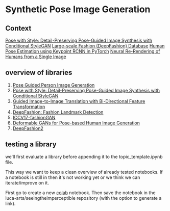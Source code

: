 # Synthetic Pose Image Generation

## Context

[Pose with Style: Detail-Preserving Pose-Guided Image Synthesis with Conditional StyleGAN](https://badouralbahar.github.io)
[Large-scale Fashion (DeepFashion) Database](http://mmlab.ie.cuhk.edu.hk/projects/DeepFashion.html)
[Human Pose Estimation using Keypoint RCNN in PyTorch](https://learnopencv.com/human-pose-estimation-using-keypoint-rcnn-in-pytorch/)
[Neural Re-Rendering of Humans from a Single Image](https://vcai.mpi-inf.mpg.de/projects/NHRR/)

## overview of libraries

1. [Pose Guided Person Image Generation](https://github.com/charliememory/Pose-Guided-Person-Image-Generation)
2. [Pose with Style: Detail-Preserving Pose-Guided Image Synthesis with Conditional StyleGAN](https://github.com/BadourAlBahar/pose-with-style)
2. [Guided Image-to-Image Translation with Bi-Directional Feature Transformation](https://github.com/vt-vl-lab/Guided-pix2pix)
3. [DeepFashion: Fashion Landmark Detection](https://github.com/open-mmlab/mmfashion)
4. [ICCV17-fashionGAN](https://github.com/zhusz/ICCV17-fashionGAN)
5. [Deformable GANs for Pose-based Human Image Generation](https://github.com/AliaksandrSiarohin/pose-gan)
6. [DeepFashion2](https://github.com/switchablenorms/DeepFashion2)

## testing a library

we'll first evaluate a library before appending it to the topic_template.ipynb file.

This way we want to keep a clean overview of already tested notebooks. If a notebook is still in <tests> then it's not working yet or we think we can iterate/improve on it.

First go to create a new [colab](https://colab.research.google.com) notebook. Then save the notebook in the luca-arts/seeingtheimperceptible repository (with the option to generate a link).
